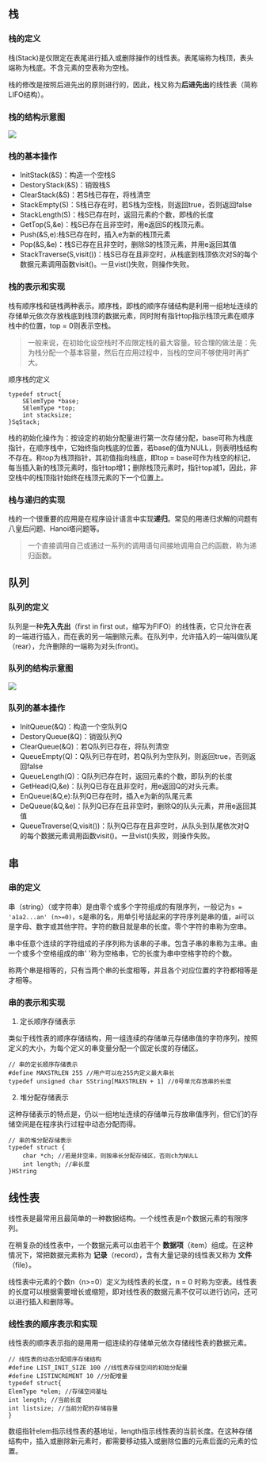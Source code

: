 ## 栈

### 栈的定义

栈(Stack)是仅限定在表尾进行插入或删除操作的线性表。表尾端称为栈顶，表头端称为栈底。不含元素的空表称为空栈。

栈的修改是按照后进先出的原则进行的，因此，栈又称为**后进先出**的线性表（简称LIFO结构）。


### 栈的结构示意图

![](https://i.imgur.com/U81T0vX.jpg)


###  栈的基本操作
- InitStack(&S)：构造一个空栈S
- DestoryStack(&S)：销毁栈S
- ClearStack(&S)：若S栈已存在，将栈清空
- StackEmpty(S)：S栈已存在时，若S栈为空栈，则返回true，否则返回false
- StackLength(S)：栈S已存在时，返回元素的个数，即栈的长度
- GetTop(S,&e)：栈S已存在且非空时，用e返回S的栈顶元素。
- Push(&S,e):栈S已存在时，插入e为新的栈顶元素
- Pop(&S,&e)：栈S已存在且非空时，删除S的栈顶元素，并用e返回其值
- StackTraverse(S,visit())：栈S已存在且非空时，从栈底到栈顶依次对S的每个数据元素调用函数visit()。一旦vist()失败，则操作失败。

### 栈的表示和实现
栈有顺序栈和链栈两种表示。顺序栈，即栈的顺序存储结构是利用一组地址连续的存储单元依次存放栈底到栈顶的数据元素，同时附有指针top指示栈顶元素在顺序栈中的位置，top = 0则表示空栈。
> 一般来说，在初始化设空栈时不应限定栈的最大容量。较合理的做法是：先为栈分配一个基本容量，然后在应用过程中，当栈的空间不够使用时再扩大。

顺序栈的定义

    typedef struct{
		SElemType *base;
		SElemType *top;
		int stacksize;
	}SqStack; 
	
栈的初始化操作为：按设定的初始分配量进行第一次存储分配，base可称为栈底指针，在顺序栈中，它始终指向栈底的位置，若base的值为NULL，则表明栈结构不存在。称top为栈顶指针，其初值指向栈底，即top = base可作为栈空的标记，每当插入新的栈顶元素时，指针top增1；删除栈顶元素时，指针top减1，因此，非空栈中的栈顶指针始终在栈顶元素的下一个位置上。


### 栈与递归的实现
栈的一个很重要的应用是在程序设计语言中实现**递归**。常见的用递归求解的问题有八皇后问题、Hanoi塔问题等。
> 一个直接调用自己或通过一系列的调用语句间接地调用自己的函数，称为递归函数。


## 队列

### 队列的定义
队列是一种**先入先出**（first in first out，缩写为FIFO）的线性表，它只允许在表的一端进行插入，而在表的另一端删除元素。在队列中，允许插入的一端叫做队尾（rear），允许删除的一端称为对头(front)。

### 队列的结构示意图

![](https://i.imgur.com/wq1JEHd.jpg)

### 队列的基本操作
- InitQueue(&Q)：构造一个空队列Q
- DestoryQueue(&Q)：销毁队列Q
- ClearQueue(&Q)：若Q队列已存在，将队列清空
- QueueEmpty(Q)：Q队列已存在时，若Q队列为空队列，则返回true，否则返回false
- QueueLength(Q)：Q队列已存在时，返回元素的个数，即队列的长度
- GetHead(Q,&e)：队列Q已存在且非空时，用e返回Q的对头元素。
- EnQueue(&Q,e):队列Q已存在时，插入e为新的队尾元素
- DeQueue(&Q,&e)：队列Q已存在且非空时，删除Q的队头元素，并用e返回其值
- QueueTraverse(Q,visit())：队列Q已存在且非空时，从队头到队尾依次对Q 的每个数据元素调用函数visit()。一旦vist()失败，则操作失败。

## 串

### 串的定义
串（string）（或字符串）是由零个或多个字符组成的有限序列，一般记为`s = 'a1a2...an' (n>=0)`，s是串的名，用单引号括起来的字符序列是串的值，ai可以是字母、数字或其他字符。字符的数目就是串的长度。零个字符的串称为空串。

串中任意个连续的字符组成的子序列称为该串的子串。包含子串的串称为主串。由一个或多个空格组成的串' '称为空格串，它的长度为串中空格字符的个数。

称两个串是相等的，只有当两个串的长度相等，并且各个对应位置的字符都相等是才相等。 


### 串的表示和实现

1. 定长顺序存储表示

类似于线性表的顺序存储结构，用一组连续的存储单元存储串值的字符序列，按照定义的大小，为每个定义的串变量分配一个固定长度的存储区。

	// 串的定长顺序存储表示
	#define MAXSTRLEN 255 //用户可以在255内定义最大串长
	typedef unsigned char SString[MAXSTRLEN + 1] //0号单元存放串的长度

2. 堆分配存储表示

这种存储表示的特点是，仍以一组地址连续的存储单元存放串值序列，但它们的存储空间是在程序执行过程中动态分配而得。

	// 串的堆分配存储表示
	typedef struct {
		char *ch; //若是非空串，则按串长分配存储区，否则ch为NULL
		int length; //串长度
	}HString
	
	
## 线性表
线性表是最常用且最简单的一种数据结构。一个线性表是n个数据元素的有限序列。

在稍复杂的线性表中，一个数据元素可以由若干个 **数据项**（item）组成。在这种情况下，常把数据元素称为 **记录**（record），含有大量记录的线性表又称为 **文件**（file）。

线性表中元素的个数n（n>=0）定义为线性表的长度，n = 0 时称为空表。线性表的长度可以根据需要增长或缩短，即对线性表的数据元素不仅可以进行访问，还可以进行插入和删除等。


### 线性表的顺序表示和实现
线性表的顺序表示指的是用用一组连续的存储单元依次存储线性表的数据元素。

	// 线性表的动态分配顺序存储结构
	#define LIST_INIT_SIZE 100 //线性表存储空间的初始分配量
	#define LISTINCREMENT 10 //分配增量
	typedef struct{
	ElemType *elem; //存储空间基址
	int length; //当前长度
	int listsize; //当前分配的存储容量
	}

数组指针elem指示线性表的基地址，length指示线性表的当前长度。在这种存储结构中，插入或删除新元素时，都需要移动插入或删除位置的元素后面的元素的位置。
